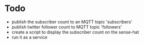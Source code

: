# Todo

- publish the subscriber count to an MQTT topic 'subscribers'
- publish twitter follower count to MQTT topic 'followers'
- create a script to display the subscriber count on the sense-hat
- run it as a service
